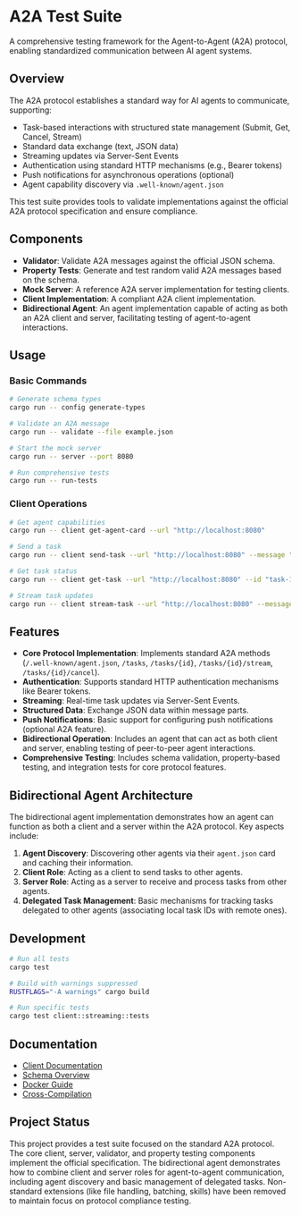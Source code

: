 # A2A Test Suite

A comprehensive testing framework for the Agent-to-Agent (A2A) protocol, enabling standardized communication between AI agent systems.

## Overview

The A2A protocol establishes a standard way for AI agents to communicate, supporting:

- Task-based interactions with structured state management (Submit, Get, Cancel, Stream)
- Standard data exchange (text, JSON data)
- Streaming updates via Server-Sent Events
- Authentication using standard HTTP mechanisms (e.g., Bearer tokens)
- Push notifications for asynchronous operations (optional)
- Agent capability discovery via `.well-known/agent.json`

This test suite provides tools to validate implementations against the official A2A protocol specification and ensure compliance.

## Components

- **Validator**: Validate A2A messages against the official JSON schema.
- **Property Tests**: Generate and test random valid A2A messages based on the schema.
- **Mock Server**: A reference A2A server implementation for testing clients.
- **Client Implementation**: A compliant A2A client implementation.
- **Bidirectional Agent**: An agent implementation capable of acting as both an A2A client and server, facilitating testing of agent-to-agent interactions.

## Usage

### Basic Commands

```bash
# Generate schema types
cargo run -- config generate-types

# Validate an A2A message
cargo run -- validate --file example.json

# Start the mock server
cargo run -- server --port 8080

# Run comprehensive tests
cargo run -- run-tests
```

### Client Operations

```bash
# Get agent capabilities
cargo run -- client get-agent-card --url "http://localhost:8080"

# Send a task
cargo run -- client send-task --url "http://localhost:8080" --message "Hello, agent!"

# Get task status
cargo run -- client get-task --url "http://localhost:8080" --id "task-123"

# Stream task updates
cargo run -- client stream-task --url "http://localhost:8080" --message "Stream updates"
```

## Features

- **Core Protocol Implementation**: Implements standard A2A methods (`/.well-known/agent.json`, `/tasks`, `/tasks/{id}`, `/tasks/{id}/stream`, `/tasks/{id}/cancel`).
- **Authentication**: Supports standard HTTP authentication mechanisms like Bearer tokens.
- **Streaming**: Real-time task updates via Server-Sent Events.
- **Structured Data**: Exchange JSON data within message parts.
- **Push Notifications**: Basic support for configuring push notifications (optional A2A feature).
- **Bidirectional Operation**: Includes an agent that can act as both client and server, enabling testing of peer-to-peer agent interactions.
- **Comprehensive Testing**: Includes schema validation, property-based testing, and integration tests for core protocol features.

## Bidirectional Agent Architecture

The bidirectional agent implementation demonstrates how an agent can function as both a client and a server within the A2A protocol. Key aspects include:

1.  **Agent Discovery**: Discovering other agents via their `agent.json` card and caching their information.
2.  **Client Role**: Acting as a client to send tasks to other agents.
3.  **Server Role**: Acting as a server to receive and process tasks from other agents.
4.  **Delegated Task Management**: Basic mechanisms for tracking tasks delegated to other agents (associating local task IDs with remote ones).

## Development

```bash
# Run all tests
cargo test

# Build with warnings suppressed
RUSTFLAGS="-A warnings" cargo build

# Run specific tests
cargo test client::streaming::tests
```

## Documentation

- [Client Documentation](src/client/README.md)
- [Schema Overview](docs/schema_overview.md)
- [Docker Guide](docker-guide.md)
- [Cross-Compilation](cross-compile.md)

## Project Status

This project provides a test suite focused on the standard A2A protocol. The core client, server, validator, and property testing components implement the official specification. The bidirectional agent demonstrates how to combine client and server roles for agent-to-agent communication, including agent discovery and basic management of delegated tasks. Non-standard extensions (like file handling, batching, skills) have been removed to maintain focus on protocol compliance testing.

